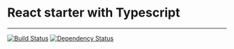 # React starter with Typescript
-----
[![Build Status](https://travis-ci.org/shortgiraffe4/react-typscript-starter.svg?branch=master)](https://travis-ci.org/shortgiraffe4/react-typscript-starter)
[![Dependency Status](https://david-dm.org/shortgiraffe4/react-typscript-starter.svg)](https://david-dm.org/shortgiraffe4/react-typscript-starter)